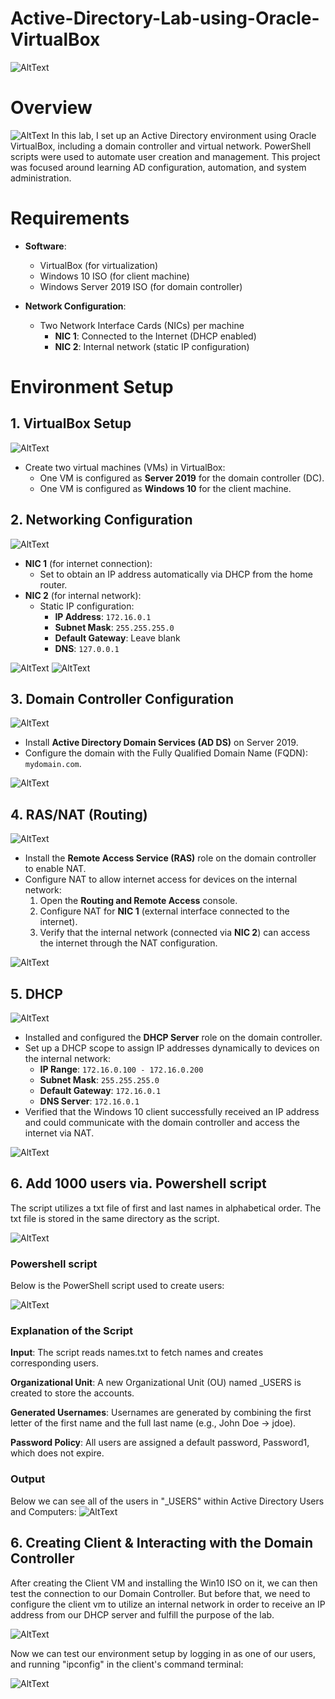 # Active-Directory-Lab-using-Oracle-VirtualBox

![AltText](ad.png)

# Overview

![AltText](diagram.png)
In this lab, I set up an Active Directory environment using Oracle VirtualBox, including a domain controller and virtual network. PowerShell scripts were used to automate user creation and management. This project was focused around learning AD configuration, automation, and system administration.

# Requirements
- **Software**:
  - VirtualBox (for virtualization)
  - Windows 10 ISO (for client machine)
  - Windows Server 2019 ISO (for domain controller)
  
- **Network Configuration**:
  - Two Network Interface Cards (NICs) per machine
    - **NIC 1**: Connected to the Internet (DHCP enabled)
    - **NIC 2**: Internal network (static IP configuration)

# Environment Setup

## 1. VirtualBox Setup
![AltText](vm_manager.png)
- Create two virtual machines (VMs) in VirtualBox:
  - One VM is configured as **Server 2019** for the domain controller (DC).
  - One VM is configured as **Windows 10** for the client machine.

## 2. Networking Configuration
![AltText](diagram_nic.png)
- **NIC 1** (for internet connection):
  - Set to obtain an IP address automatically via DHCP from the home router.
- **NIC 2** (for internal network):
  - Static IP configuration:
    - **IP Address**: `172.16.0.1`
    - **Subnet Mask**: `255.255.255.0`
    - **Default Gateway**: Leave blank
    - **DNS**: `127.0.0.1`
  
![AltText](nic_internal.png)
![AltText](nic_config.png)

## 3. Domain Controller Configuration
![AltText](ad_domain_diagram.png)
- Install **Active Directory Domain Services (AD DS)** on Server 2019.
- Configure the domain with the Fully Qualified Domain Name (FQDN): `mydomain.com`.

![AltText](domain.png)

## 4. RAS/NAT (Routing)
![AltText](routing_diagram.png)
- Install the **Remote Access Service (RAS)** role on the domain controller to enable NAT.
- Configure NAT to allow internet access for devices on the internal network:
  1. Open the **Routing and Remote Access** console.
  2. Configure NAT for **NIC 1** (external interface connected to the internet).
  3. Verify that the internal network (connected via **NIC 2**) can access the internet through the NAT configuration.

![AltText](routing.png)

## 5. DHCP
![AltText](dhcp_diagram.png)
- Installed and configured the **DHCP Server** role on the domain controller.
- Set up a DHCP scope to assign IP addresses dynamically to devices on the internal network:
  - **IP Range**: `172.16.0.100 - 172.16.0.200`
  - **Subnet Mask**: `255.255.255.0`
  - **Default Gateway**: `172.16.0.1`
  - **DNS Server**: `172.16.0.1`
- Verified that the Windows 10 client successfully received an IP address and could communicate with the domain controller and access the internet via NAT.
  
![AltText](dhcp.png)

## 6. Add 1000 users via. Powershell script
The script utilizes a txt file of first and last names in alphabetical order. The txt file is stored in the same directory as the script.

![AltText](names.png)

### Powershell script
Below is the PowerShell script used to create users:

![AltText](powershell_script.png)

### Explanation of the Script
**Input**: The script reads names.txt to fetch names and creates corresponding users.


**Organizational Unit**: A new Organizational Unit (OU) named _USERS is created to store the accounts.


**Generated Usernames**: Usernames are generated by combining the first letter of the first name and the full last name (e.g., John Doe → jdoe).


**Password Policy**: All users are assigned a default password, Password1, which does not expire.



### Output
Below we can see all of the users in "_USERS" within Active Directory Users and Computers:
![AltText](users.png)

## 6. Creating Client & Interacting with the Domain Controller
After creating the Client VM and installing the Win10 ISO on it, we can then test the connection to our Domain Controller. But before that, we need to configure the client vm to utilize an internal network in order to receive an IP address from our DHCP server and fulfill the purpose of the lab.

![AltText](client_settings.png)

Now we can test our environment setup by logging in as one of our users, and running "ipconfig" in the client's command terminal:

![AltText](terminal.png)
